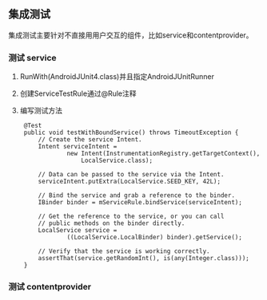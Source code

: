 ## 集成测试
集成测试主要针对不直接用用户交互的组件，比如service和contentprovider。

### 测试 service
1. RunWith(AndroidJUnit4.class)并且指定AndroidJUnitRunner
2. 创建ServiceTestRule通过@Rule注释
3. 编写测试方法

        @Test
        public void testWithBoundService() throws TimeoutException {
            // Create the service Intent.
            Intent serviceIntent =
                    new Intent(InstrumentationRegistry.getTargetContext(),
                        LocalService.class);

            // Data can be passed to the service via the Intent.
            serviceIntent.putExtra(LocalService.SEED_KEY, 42L);

            // Bind the service and grab a reference to the binder.
            IBinder binder = mServiceRule.bindService(serviceIntent);

            // Get the reference to the service, or you can call
            // public methods on the binder directly.
            LocalService service =
                    ((LocalService.LocalBinder) binder).getService();

            // Verify that the service is working correctly.
            assertThat(service.getRandomInt(), is(any(Integer.class)));
        }
### 测试 contentprovider
